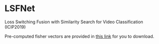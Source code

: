 # LSFNet


Loss Switching Fusion with Similarity Search for Video Classification (ICIP2019)


Pre-computed fisher vectors are provided in [this link](https://drive.google.com/file/d/1NWikCxiBjX1s6Khp9X9ue20mtv17ApdT/view?usp=sharing) for you to download.
